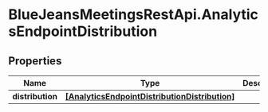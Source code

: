 # BlueJeansMeetingsRestApi.AnalyticsEndpointDistribution

## Properties
Name | Type | Description | Notes
------------ | ------------- | ------------- | -------------
**distribution** | [**[AnalyticsEndpointDistributionDistribution]**](AnalyticsEndpointDistributionDistribution.md) |  | [optional] 


